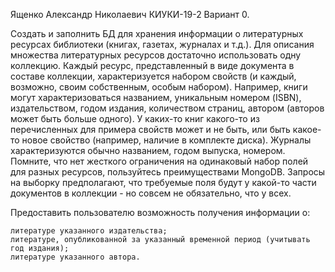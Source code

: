 
Ященко Александр Николаевич КИУКИ-19-2 Вариант 0.

Создать и заполнить БД для хранения информации о литературных ресурсах библиотеки (книгах, газетах, журналах и т.д.).
Для описания множества литературных ресурсов достаточно использовать одну коллекцию. 
Каждый ресурс, представленный в виде документа в составе коллекции, характеризуется набором свойств (и каждый, возможно, своим собственным, особым набором). 
Например, книги могут характеризоваться названием, уникальным номером (ISBN), издательством, годом издания, количеством страниц, автором 
(авторов может быть больше одного).
У каких-то книг какого-то из перечисленных для примера свойств может и не быть, или быть какое-то новое свойство (например, наличие в комплекте диска).
Журналы характеризуются обычно названием, годом выпуска, номером.
Помните, что нет жесткого ограничения на одинаковый набор полей для разных ресурсов, пользуйтесь преимуществами MongoDB. 
Запросы на выборку предполагают, что требуемые поля будут у какой-то части документов в коллекции - но совсем не обязательно, что у всех.

Предоставить пользователю возможность получения информации о:

    литературе указанного издательства;
    литературе, опубликованной за указанный временной период (учитывать год издания);
    литературе указанного автора.
  
  
